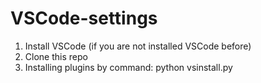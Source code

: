 # VSCode-settings

1) Install VSCode (if you are not installed VSCode before)
2) Clone this repo
3) Installing plugins by command: python vsinstall.py
